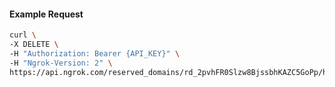 <!-- Code generated for API Clients. DO NOT EDIT. -->

#### Example Request

```bash
curl \
-X DELETE \
-H "Authorization: Bearer {API_KEY}" \
-H "Ngrok-Version: 2" \
https://api.ngrok.com/reserved_domains/rd_2pvhFR0Slzw8BjssbhKAZC5GoPp/https_endpoint_configuration
```
